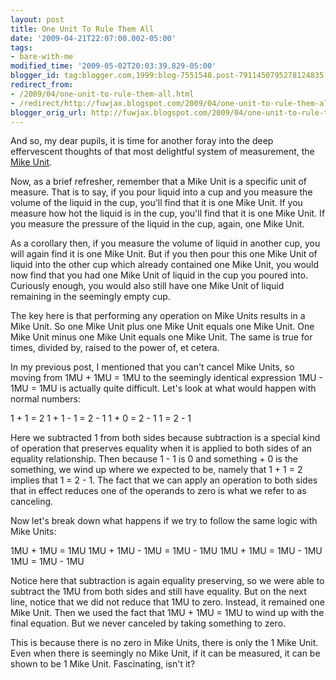 ```yaml
---
layout: post
title: One Unit To Rule Them All
date: '2009-04-21T22:07:00.002-05:00'
tags: 
- bare-with-me
modified_time: '2009-05-02T20:03:39.829-05:00'
blogger_id: tag:blogger.com,1999:blog-7551548.post-7911450795278124835
redirect_from: 
- /2009/04/one-unit-to-rule-them-all.html
- /redirect/http://fuwjax.blogspot.com/2009/04/one-unit-to-rule-them-all.html
blogger_orig_url: http://fuwjax.blogspot.com/2009/04/one-unit-to-rule-them-all.html
---
```


And so, my dear pupils, it is time for another foray into the deep effervescent thoughts of that most delightful system of measurement, the [Mike Unit](http://fuwjax.blogspot.com/2008/10/unit-youve-all-been-waiting-for.html).

Now, as a brief refresher, remember that a Mike Unit is a specific unit of measure. That is to say, if you pour liquid into a cup and you measure the volume of the liquid in the cup, you'll find that it is one Mike Unit. If you measure how hot the liquid is in the cup, you'll find that it is one Mike Unit. If you measure the pressure of the liquid in the cup, again, one Mike Unit.

As a corollary then, if you measure the volume of liquid in another cup, you will again find it is one Mike Unit. But if you then pour this one Mike Unit of liquid into the other cup which already contained one Mike Unit, you would now find that you had one Mike Unit of liquid in the cup you poured into. Curiously enough, you would also still have one Mike Unit of liquid remaining in the seemingly empty cup.

The key here is that performing any operation on Mike Units results in a Mike Unit. So one Mike Unit plus one Mike Unit equals one Mike Unit. One Mike Unit minus one Mike Unit equals one Mike Unit. The same is true for times, divided by, raised to the power of, et cetera.

In my previous post, I mentioned that you can't cancel Mike Units, so moving from 1MU + 1MU = 1MU to the seemingly identical expression 1MU - 1MU = 1MU is actually quite difficult. Let's look at what would happen with normal numbers:

1 + 1 = 2
1 + 1 - 1 = 2 - 1
1 + 0 = 2 - 1
1 = 2 - 1

Here we subtracted 1 from both sides because subtraction is a special kind of operation that preserves equality when it is applied to both sides of an equality relationship. Then because 1 - 1 is 0 and something + 0 is the something, we wind up where we expected to be, namely that 1 + 1 = 2 implies that 1 = 2 - 1. The fact that we can apply an operation to both sides that in effect reduces one of the operands to zero is what we refer to as canceling.

Now let's break down what happens if we try to follow the same logic with Mike Units:

1MU + 1MU = 1MU
1MU + 1MU - 1MU = 1MU - 1MU
1MU + 1MU = 1MU - 1MU
1MU = 1MU - 1MU

Notice here that subtraction is again equality preserving, so we were able to subtract the 1MU from both sides and still have equality. But on the next line, notice that we did not reduce that 1MU to zero. Instead, it remained one Mike Unit. Then we used the fact that 1MU + 1MU = 1MU to wind up with the final equation. But we never canceled by taking something to zero.

This is because there is no zero in Mike Units, there is only the 1 Mike Unit. Even when there is seemingly no Mike Unit, if it can be measured, it can be shown to be 1 Mike Unit. Fascinating, isn't it?